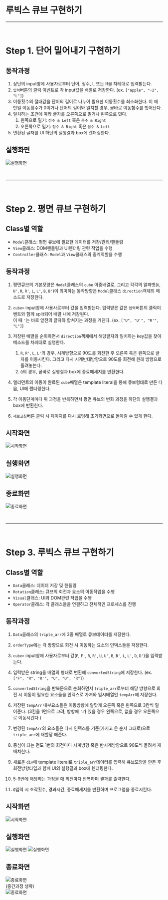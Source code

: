 # 루빅스 큐브 구현하기

---

<br>

# Step 1. 단어 밀어내기 구현하기

## 동작과정

1. 상단의 input창에 사용자로부터 단어, 정수, L 또는 R을 차례대로 입력받는다. <br>
2. `입력`버튼의 클릭 이벤트로 각 input값을 배열로 저장한다. (ex. `["apple", "-2", "L"]`)<br>
3. 이동횟수의 절대값을 단어의 길이로 나누어 필요한 이동횟수를 최소화한다. 이 때 만일 이동횟수가 0이거나 단어의 길이와 일치할 경우, 곧바로 이동함수를 벗어난다.<br>
4. 일치하는 조건에 따라 글자를 오른쪽으로 밀거나 왼쪽으로 민다.<br>
   1. 왼쪽으로 밀기: `정수 & Left` 혹은 `음수 & Right`<br>
   2. 오른쪽으로 밀기: `정수 & Right` 혹은 `음수 & Left`<br>
5. 변환된 글자를 UI 하단의 실행결과 box에 렌더링한다.<br>

## 실행화면

![실행화면](./image/step-1.png)

<br>

---

<br>

# Step 2. 평면 큐브 구현하기

## Class별 역할

- `Model`클래스: 평면 큐브에 필요한 데이터를 저장/관리/핸들링<br>
- `View`클래스: DOM핸들링과 UI렌더링 관련 작업을 수행<br>
- `Controller`클래스: `Model`과 `View`클래스의 중계역할을 수행<br>

## 동작과정

1. 평면큐브의 기본모양은 `Model`클래스의 `cube` 이중배열로, 그리고 각각의 알파벳(`U`, `U'`, `R`, `R'`, `L`, `L'`, `B`, `B'`)이 의미하는 동작방향은 `Model`클래스 `direction`객체의 메소드로 저장한다.<br>
2. `cube>` input창에 사용사로부터 값을 입력받는다. 입력받은 값은 `입력`버튼의 클릭이벤트와 함께 split되어 배열 내에 저장된다.<br>
   이 때 `'`는 바로 앞전의 글자와 합쳐지는 과정을 거친다. (ex. `["U", "U'", "R'", "L"]`)<br>
3. 저장된 배열을 순회하면서 `direction`객체에서 해당글자와 일치하는 key값을 찾아 메소드를 차례대로 실행한다. <br>

   1. `R`, `R'`, `L`, `L'`의 경우, 시계방향으로 90도를 회전한 후 오른쪽 혹은 왼쪽으로 글자를 이동시킨다. 그리고 다시 시계반대방향으로 90도를 회전해 원래 방향으로 돌려놓는다.<br>
   2. `Q`의 경우, 곧바로 실행결과 box에 종료메세지를 반환한다.<br>

4. 엘리먼트의 이동이 완료된 `cube`배열은 template literal을 통해 큐브형태로 만든 다음, UI에 렌더링한다.<br>
5. 각 이동단계마다 위 과정을 반복하면서 평면 큐브의 변화 과정을 하단의 실행결과 box에 반환한다.<br>
6. `새로고침`버튼 클릭 시 페이지를 다시 로딩해 초기화면으로 돌아갈 수 있게 한다.<br>

## 시작화면

![시작화면](./image/step2.png)

## 실행화면

![실행화면](./image/step2-1.png)

## 종료화면

![종료화면](./image/step2-2.png)

<br>

---

<br>

# Step 3. 루빅스 큐브 구현하기

## Class별 역할

- `Data`클래스: 데이터 저장 및 핸들링<br>
- `Rotation`클래스: 큐브의 회전과 요소의 이동작업을 수행<br>
- `Visual`클래스: UI와 DOM관련 작업을 수행<br>
- `Operator`클래스: 각 클래스들을 연결하고 전체적인 프로세스를 진행<br>

## 동작과정

1. `Data`클래스의 `triple_arr`에 3중 배열로 큐브데이터를 저장한다.<br>
2. `orderType`에는 각 방향으로 회전 시 이동하는 요소의 인덱스들을 저장한다.<br>
3. `cube>` input창에 사용자로부터 값(`F`, `F'`, `R`, `R'`, `U`, `U'`, `B`, `B'`, `L`, `L'`, `D`, `D'`)을 입력받는다.<br>
4. 입력받은 string을 배열의 형태로 변환해 `convertedString`에 저장한다. (ex. `["F", "R", "R'", "U", "U", "R"]`)<br>
5. `convertedString`을 반복문으로 순회하면서 `triple_arr`로부터 해당 방향으로 회전 시 이동이 필요한 요소들을 인덱스로 가져와 임시배열인 `tempArr`에 저장한다.<br>
6. 저장된 `tempArr` 내부요소들은 이동방향에 알맞게 오른쪽 혹은 왼쪽으로 3칸씩 밀어준다. (3칸을 1면으로 고려; 방향에 `'`가 있을 경우 왼쪽으로, 없을 경우 오른쪽으로 이동시킨다.)<br>

7. 변경된 `tempArr`의 요소들은 다시 인덱스를 기준(가지고 온 순서 그대로)으로 `triple_arr`에 재할당 해준다.<br>
8. 중심이 되는 면도 1번의 회전마다 시계방향 혹은 반시계방향으로 90도씩 돌려서 재배치한다.<br>
9. 새로운 `div`에 template literal로 `triple_arr`데이터를 입력해 큐브모양을 만든 후 회전방향타입과 함께 UI의 실행결과 box에 렌더링한다.<br>
10. 5-9번에 해당하는 과정을 매 회전마다 반복하며 결과를 출력한다.<br>
11. `Q`입력 시 조작횟수, 경과시간, 종료메세지를 반환하며 프로그램을 종료시킨다.

## 시작화면

![시작화면](./image/step3-1.png)

## 실행화면

![실행화면](./image/step3-2.png)
![실행화면](./image/step3-3.png)

## 종료화면

![종료화면](./image/step3-4.png)
<br>
(중간과정 생략)
<br>
![종료화면](./image/step3-5.png)
